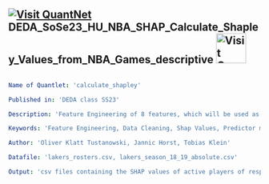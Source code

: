 ## [<img src="https://github.com/QuantLet/Styleguide-and-FAQ/blob/master/pictures/qloqo.png" alt="Visit QuantNet">](http://quantlet.de/) **DEDA_SoSe23_HU_NBA_SHAP_Calculate_Shapley_Values_from_NBA_Games_descriptive** [<img src="https://github.com/QuantLet/Styleguide-and-FAQ/blob/master/pictures/QN2.png" width="60" alt="Visit QuantNet 2.0">](http://quantlet.de/)

```yaml

Name of Quantlet: 'calculate_shapley'

Published in: 'DEDA class SS23'

Description: 'Feature Engineering of 8 features, which will be used as input in our predictor models.   Inspiration of those features came from the so called Dean's factors specifically defined for basketball games'

Keywords: 'Feature Engineering, Data Cleaning, Shap Values, Predictor models, Generalized Shap values'

Author: 'Oliver Klatt Tustanowski, Jannic Horst, Tobias Klein'

Datafile: 'lakers_rosters.csv, lakers_season_18_19_absolute.csv'

Output: 'csv files containing the SHAP values of active players of respective season and team'